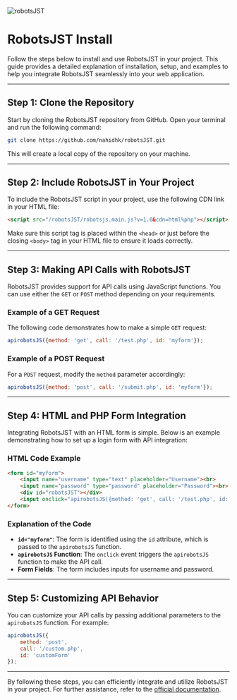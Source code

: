 ![robotsJST](https://socialify.git.ci/nahidhk/robotsJST/image?language=1&owner=1&name=1&stargazers=1&theme=Light)
# RobotsJST Install

Follow the steps below to install and use RobotsJST in your project. This guide provides a detailed explanation of installation, setup, and examples to help you integrate RobotsJST seamlessly into your web application.

---

## Step 1: Clone the Repository

Start by cloning the RobotsJST repository from GitHub. Open your terminal and run the following command:

```bash
git clone https://github.com/nahidhk/robotsJST.git
```

This will create a local copy of the repository on your machine.

---

## Step 2: Include RobotsJST in Your Project

To include the RobotsJST script in your project, use the following CDN link in your HTML file:

```html
<script src="/robotsJST/robotsjs.main.js?v=1.0&cdn=html%php"></script>
```

Make sure this script tag is placed within the `<head>` or just before the closing `<body>` tag in your HTML file to ensure it loads correctly.

---

## Step 3: Making API Calls with RobotsJST

RobotsJST provides support for API calls using JavaScript functions. You can use either the `GET` or `POST` method depending on your requirements.

### Example of a GET Request

The following code demonstrates how to make a simple `GET` request:

```javascript
apirobotsJS({method: 'get', call: '/test.php', id: 'myform'});
```

### Example of a POST Request

For a `POST` request, modify the `method` parameter accordingly:

```javascript
apirobotsJS({method: 'post', call: '/submit.php', id: 'myform'});
```

---

## Step 4: HTML and PHP Form Integration

Integrating RobotsJST with an HTML form is simple. Below is an example demonstrating how to set up a login form with API integration:

### HTML Code Example

```html
<form id="myform">
    <input name="username" type="text" placeholder="Username"><br>
    <input name="password" type="password" placeholder="Password"><br>
    <div id="robotsJST"></div>
    <input onclick="apirobotsJS({method: 'get', call: '/test.php', id: 'myform'})" type="button" value="Login">
</form>
```

### Explanation of the Code
- **`id="myform"`**: The form is identified using the `id` attribute, which is passed to the `apirobotsJS` function.
- **`apirobotsJS` Function**: The `onclick` event triggers the `apirobotsJS` function to make the API call.
- **Form Fields**: The form includes inputs for username and password.

---

## Step 5: Customizing API Behavior

You can customize your API calls by passing additional parameters to the `apirobotsJS` function. For example:

```javascript
apirobotsJS({
    method: 'post',
    call: '/custom.php',
    id: 'customForm'
});
```

---

By following these steps, you can efficiently integrate and utilize RobotsJST in your project. For further assistance, refer to the [official documentation](https://github.com/nahidhk/robotsJST/wiki).
